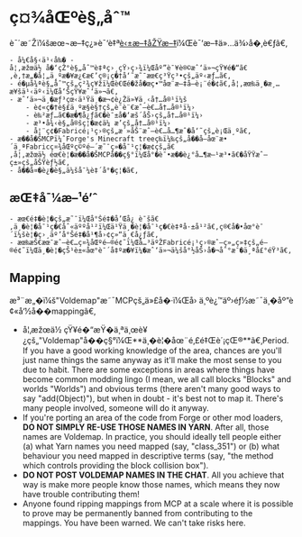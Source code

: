 # ç¤¾åŒºè§„åˆ™

è¯´æ˜Žï¼šæœ¬æ–‡ç¿»è¯‘è‡ª[è‹±æ–‡åŽŸæ–‡](../rules.md)ï¼Œè¯‘æ–‡ä»…ä¾›å�‚è€ƒã€‚

    - å¼€å§‹ä¹‹å‰� - å¦‚æžœä½ å�‘çŽ°è§„åˆ™è‡ªç›¸çŸ›ç›¾ï¼Œåº”è¯¥è®©æˆ‘ä»¬çŸ¥é�“ã€‚è‚†æ„�å¦„ä¸ºæ�¥æ¿€æ€’ç®¡ç�†å‘˜æ˜¯æœ€ç³Ÿç³•çš„äº‹æƒ…ã€‚
    - é�µå¾ªè§„åˆ™çš„ç²¾ç¥žï¼Œè€Œé�žå�œç•™åœ¨æ–‡å­—è¡¨é�¢ã€‚å¦‚æœ‰ä¸�æ¸…æ¥šä¹‹äº‹ï¼Œå‘ŠçŸ¥æˆ‘ä»¬ã€‚
    - æˆ‘ä»¬ä¸�æƒ³çœ‹ä¹Ÿä¸�æ¬¢è¿Žä»¥ä¸‹å†…å®¹ï¼š
        - è¢«ç�†è§£ä¸ºæ­§è§†çš„è¯­è¨€æˆ–è€…å†…å®¹ï¼›
        - è‰²æƒ…ã€�æ�¶å¿ƒã€�è¯±å�‘æš´åŠ›çš„å†…å®¹ï¼›
        - æ³•å¾‹è§„å®šç¦�æ­¢ä¼ æ’­çš„å†…å®¹ï¼›
        - å¦¨ç¢�Fabricé¡¹ç›®çš„æ´»åŠ¨æˆ–è€…å…¶æˆ�å‘˜çš„è¡Œä¸ºã€‚
    - æ��å�ŠMCPï¼ˆForge's Minecraft treeç­‰ï¼‰çš„å��å­—åœ¨æ•´ä¸ªFabricç¤¾åŒºç©ºé—´æ˜¯ç»�å¯¹ç¦�æ­¢çš„ã€‚å¦‚æžœä½ éœ€è¦�æ��å�ŠMCPå��ç§°ï¼Œå°�è¯•æ��è¿°å…¶æ–¹æ³•ã€�åŸŸæˆ–ç±»çš„åŠŸèƒ½ã€‚
    - å��å¤�è¿�è§„ä¼šå¯¼è‡´å°�ç¦�ã€‚

## æŒ‡å¯¼æ–¹é’ˆ

    - æœ€é‡�è¦�çš„æ˜¯ï¼Œå°Šé‡�å’Œå¿ è¯šã€‚ä¸�è¦�å¯¹ç�€åˆ«äººå¹²ï¼Œä¹Ÿä¸�è¦�å¯¹ç�€è‡ªå·±å¹²ã€‚ç®€å�•åœ°è¯´ï¼šè¦�ç›¸äº’å°Šé‡�å¹¶å›¢ç»“ä¸€å¿ƒã€‚
    - æœ‰æŠ€æœ¯æˆ–è€…ç¤¾åŒºé—®é¢˜ï¼Œå…³äºŽFabricé¡¹ç›®æˆ–ç»„ç»‡çš„é—®é¢˜ï¼Œä¸�è¦�çŠ¹è±«åœ°è¯´å‡ºæ�¥ï¼�æˆ‘ä»¬ä¼šå°½åŠ›å�¬åˆ°æ¯�ä¸ªå£°éŸ³ã€‚

## Mapping

æ³¨æ„�ï¼š"Voldemap"æ˜¯MCPçš„ä»£å�·ï¼Œå› ä¸ºè¿™äº›éƒ½æ˜¯ä¸�åº”è¢«å‘½å��mappingã€‚

- å¦‚æžœä½ çŸ¥é�“æŸ�ä¸ªä¸œè¥¿çš„"Voldemap"å��ç§°ï¼Œ**ä¸�è¦�åœ¨é‚£é‡Œè´¡çŒ®**ã€‚Period. If
  you have a good working knowledge of the area, chances are you'll
  just name things the same anyway as it'll make the most sense to you
  due to habit. There are some exceptions in areas where things have
  become common modding lingo (I mean, we all call blocks "Blocks" and
  worlds "Worlds") and obvious terms (there aren't many good ways to
  say "add(Object)"), but when in doubt - it's best not to map it.
  There's many people involved, someone will do it anyway.
- If you're porting an area of the code from Forge or other mod
  loaders, **DO NOT SIMPLY RE-USE THOSE NAMES IN YARN**. After all,
  those names are Voldemap. In practice, you should ideally tell
  people either (a) what Yarn names you need mapped (say,
  "class\_351") or (b) what behaviour you need mapped in descriptive
  terms (say, "the method which controls providing the block collision
  box").
- **DO NOT POST VOLDEMAP NAMES IN THE CHAT**. All you achieve that way
  is make more people know those names, which means they now have
  trouble contributing them!
- Anyone found ripping mappings from MCP at a scale where it is
  possible to prove may be permanently banned from contributing to the
  mappings. You have been warned. We can't take risks here.

